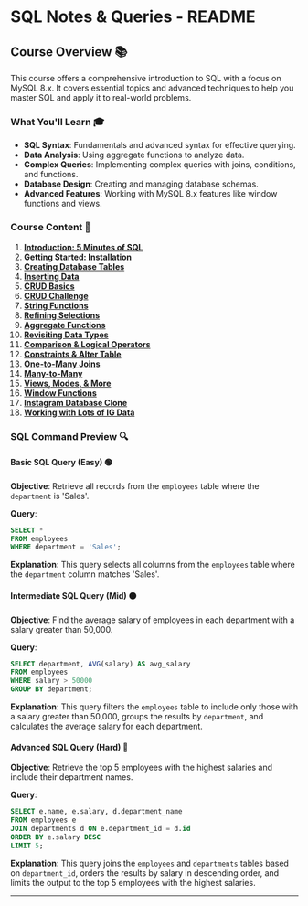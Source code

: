 # SQL Notes & Queries - README

## Course Overview 📚

This course offers a comprehensive introduction to SQL with a focus on MySQL 8.x. It covers essential topics and advanced techniques to help you master SQL and apply it to real-world problems.

### What You'll Learn 🎓

- **SQL Syntax**: Fundamentals and advanced syntax for effective querying.
- **Data Analysis**: Using aggregate functions to analyze data.
- **Complex Queries**: Implementing complex queries with joins, conditions, and functions.
- **Database Design**: Creating and managing database schemas.
- **Advanced Features**: Working with MySQL 8.x features like window functions and views.

### Course Content 📁

1. **[Introduction: 5 Minutes of SQL](./[1]_Introduction_5_Mins_of_SQL/notes.md)**
2. **[Getting Started: Installation](./[2]_Getting_Started_Installation/notes.md)**
3. **[Creating Database Tables](./[3]_Creating_Database_Tables/notes.md/notes.md)**
4. **[Inserting Data](./[4]_Inserting_Data/notes.md)**
5. **[CRUD Basics](./[5]_Crud_Basics/notes.md)**
6. **[CRUD Challenge](./[6]_Crud_Challenge/notes.md)**
7. **[String Functions](./[7]_String_Functions/notes.md)**
8. **[Refining Selections](./[8]_Refining_Selections/notes.md)**
9. **[Aggregate Functions](./[9]_Aggregate_Functions/notes.md)**
10. **[Revisiting Data Types](./[10]_Revisting_Data_type/notes.md)**
11. **[Comparison & Logical Operators](./[11]_Comparison_Logical_Operators/notes.md)**
12. **[Constraints & Alter Table](./[12]_Constraints_Alter_Table/notes.md)**
13. **[One-to-Many Joins](./[13]_One_to_Many_Joins/notes.md)**
14. **[Many-to-Many](./[14]_Many_to_Many/notes.md)**
15. **[Views, Modes, & More](#views-modes-more)**
16. **[Window Functions](#window-functions)**
17. **[Instagram Database Clone](#instagram-database-clone)**
18. **[Working with Lots of IG Data](#working-with-lots-of-ig-data)**

### SQL Command Preview 🔍

#### Basic SQL Query (Easy) 🟢

**Objective**: Retrieve all records from the `employees` table where the `department` is 'Sales'.

**Query**:

```sql
SELECT *
FROM employees
WHERE department = 'Sales';
```

**Explanation**: This query selects all columns from the `employees` table where the `department` column matches 'Sales'.

#### Intermediate SQL Query (Mid) 🟠

**Objective**: Find the average salary of employees in each department with a salary greater than 50,000.

**Query**:

```sql
SELECT department, AVG(salary) AS avg_salary
FROM employees
WHERE salary > 50000
GROUP BY department;
```

**Explanation**: This query filters the `employees` table to include only those with a salary greater than 50,000, groups the results by `department`, and calculates the average salary for each department.

#### Advanced SQL Query (Hard) 🔴

**Objective**: Retrieve the top 5 employees with the highest salaries and include their department names.

**Query**:

```sql
SELECT e.name, e.salary, d.department_name
FROM employees e
JOIN departments d ON e.department_id = d.id
ORDER BY e.salary DESC
LIMIT 5;
```

**Explanation**: This query joins the `employees` and `departments` tables based on `department_id`, orders the results by salary in descending order, and limits the output to the top 5 employees with the highest salaries.

---
